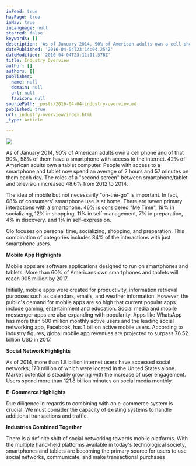 ```yaml
---
inFeed: true
hasPage: true
inNav: true
inLanguage: null
starred: false
keywords: []
description: 'As of January 2014, 90% of American adults own a cell phone and of that 90%, 58% of them have a smartphone with access to the internet. 42% of American adults own a tablet computer. People with access to a smartphone and tablet now spend an average of 2 hours and 57 minutes on them each day. The roles of a “second screen” between smartphone/tablet and television increased 48.6% from 2012 to 2014.'
datePublished: '2016-04-04T23:14:04.254Z'
dateModified: '2016-04-04T23:11:01.578Z'
title: Industry Overview
author: []
authors: []
publisher:
  name: null
  domain: null
  url: null
  favicon: null
sourcePath: _posts/2016-04-04-industry-overview.md
published: true
url: industry-overview/index.html
_type: Article

---
```

![](https://the-grid-user-content.s3-us-west-2.amazonaws.com/808eab7f-6995-446a-8151-974f20c499de.jpg)

As of January 2014, 90% of American adults own a cell phone and of that 90%, 58% of them have a smartphone with access to the internet. 42% of American adults own a tablet computer. People with access to a smartphone and tablet now spend an average of 2 hours and 57 minutes on them each day. The roles of a "second screen" between smartphone/tablet and television increased 48.6% from 2012 to 2014\.

The idea of mobile but not necessarily "on-the-go" is important. In fact, 68% of consumers' smartphone use is at home. There are seven primary interactions with a smartphone. 46% is considered "Me Time", 19% in socializing, 12% in shopping, 11% in self-management, 7% in preparation, 4% in discovery, and 1% in self-expression.

Clo focuses on personal time, socializing, shopping, and preparation. This combination of categories includes 84% of the interactions with just smartphone users.

**Mobile App Highlights**

Mobile apps are software applications designed to run on smartphones and tablets. More than 60% of Americans own smartphones and tablets will reach 905 million by 2017\.

Initially, mobile apps were created for productivity, information retrieval purposes such as calendars, emails, and weather information. However, the public's demand for mobile apps are so high that current popular apps include gaming, entertainment and education. Social media and mobile messenger apps are also expanding with popularity. Apps like WhatsApp has more than 500 million monthly active users and the leading social networking app, Facebook, has 1 billion active mobile users. According to industry figures, global mobile app revenues are projected to surpass 76.52 billion USD in 2017\.

**Social Network Highlights**

As of 2014, more than 1.8 billion internet users have accessed social networks; 170 million of which were located in the United States alone. Market potential is steadily growing with the increase of user engagement. Users spend more than 121.8 billion minutes on social media monthly.

**E-Commerce Highlights**

Due diligence in regards to combining with an e-commerce system is crucial. We must consider the capacity of existing systems to handle additional transactions and traffic.

**Industries Combined Together**

There is a definite shift of social networking towards mobile platforms. With the multiple hand-held platforms available in today's technological society, smartphones and tablets are becoming the primary source for users to use social networks, communicate, and make transactional purchases